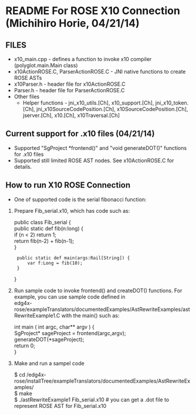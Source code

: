 # README For ROSE X10 Connection (Michihiro Horie, 04/21/14)

## FILES
* x10_main.cpp - defines a function to invoke x10 compiler (polyglot.main.Main class) 
* x10ActionROSE.C, ParserActionROSE.C - JNI native functions to create ROSE ASTs
* x10Parser.h - header file for x10ActionROSE.C
* Parser.h - header file for ParserActionROSE.C
* Other files 
    * Helper functions - jni_x10_utils.[Ch], x10_support.[Ch], jni_x10_token.[Ch], jni_x10SourceCodePosition.[Ch], x10SourceCodePosition.[Ch], jserver.[Ch], x10.[Ch], x10Traversal.[Ch]

## Current support for .x10 files (04/21/14)
* Supported "SgProject *frontend()" and "void generateDOT()" functions for .x10 files
* Supported still limited ROSE AST nodes. See x10ActionROSE.C for details. 


## How to run X10 ROSE Connection
* One of supported code is the serial fibonacci function:

1. Prepare Fib_serial.x10, which has code such as: 
     

    public class Fib_serial {  
        public static def fib(n:long) {  
            if (n < 2) return 1;  
            return fib(n-2) + fib(n-1);  
        }

        public static def main(args:Rail[String]) {
            var f:Long = fib(10);
        }
    }

2. Run sample code to invoke frontend() and createDOT() functions. For example, you can use sample code defined in  
edg4x-rose/exampleTranslators/documentedExamples/AstRewriteExamples/astRewriteExample1.C with the main() such as:  


    int main ( int argc, char** argv ) {  
        SgProject* sageProject = frontend(argc,argv);  
        generateDOT(*sageProject);  
        return 0;  
    }   
 
3. Make and run a sampel code  


    $ cd <ROSE Instalaltion directory>/edg4x-rose/installTree/exampleTranslators/documentedExamples/AstRewriteExamples/  
    $ make  
    $ ./astRewriteExample1 Fib_serial.x10   # you can get a .dot file to represent ROSE AST for Fib_serial.x10 
